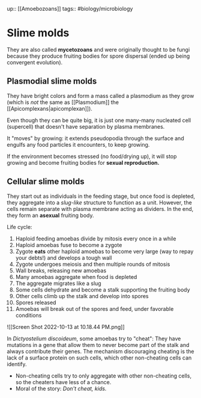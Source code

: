 up:: [[Amoebozoans]]
tags:: #biology/microbiology  

# Slime molds

They are also called **mycetozoans** and were originally thought to be fungi because they produce fruiting bodies for spore dispersal (ended up being convergent evolution).

## Plasmodial slime molds

They have bright colors and form a mass called a plasmodium as they grow (which is *not* the same as [[Plasmodium]] the [[Apicomplexans|apicomplexan]]). 

Even though they can be quite big, it is just one many-many nucleated cell (supercell) that doesn't have separation by plasma membranes.

It "moves" by growing: it extends pseudopodia through the surface and engulfs any food particles it encounters, to keep growing. 

If the environment becomes stressed (no food/drying up), it will stop growing and become fruiting bodies for **sexual reproduction.**

## Cellular slime molds

They start out as individuals in the feeding stage, but once food is depleted, they aggregate into a *slug-like* structure to function as a unit. However, the cells remain separate with plasma membrane acting as dividers. In the end, they form an **asexual** fruiting body.

Life cycle:
1. Haploid feeding amoebas divide by mitosis every once in a while
2. Haploid amoebas fuse to become a zygote
3. Zygote **eats** other haploid amoebas to become very large (way to repay your debts!) and develops a tough wall
4. Zygote undergoes meiosis and then multiple rounds of mitosis
5. Wall breaks, releasing new amoebas
6. Many amoebas aggregate when food is depleted
7. The aggregate migrates like a slug
8. Some cells dehydrate and become a stalk supporting the fruiting body
9. Other cells climb up the stalk and develop into spores
10. Spores released
11. Amoebas will break out of the spores and feed, under favorable conditions

![[Screen Shot 2022-10-13 at 10.18.44 PM.png]]

In *Dictyostelium discoideum*, some amoebas try to "cheat": They have mutations in a gene that allow them to never become part of the stalk and always contribute their genes. The mechanism discouraging cheating is the lack of a surface protein on such cells, which other non-cheating cells can identify. 
- Non-cheating cells try to only aggregate with other non-cheating cells, so the cheaters have less of a chance.
- Moral of the story: *Don't cheat, kids.* 